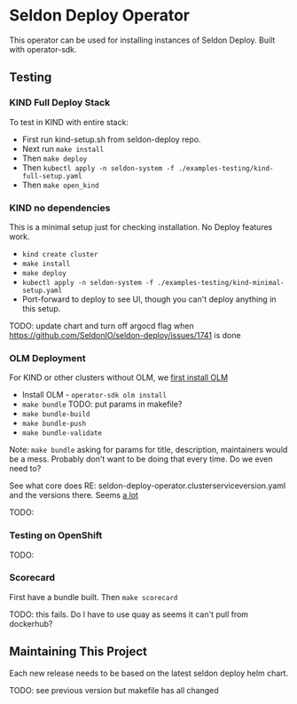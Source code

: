 # Seldon Deploy Operator

This operator can be used for installing instances of Seldon Deploy. Built with operator-sdk.

## Testing

### KIND Full Deploy Stack

To test in KIND with entire stack:

* First run kind-setup.sh from seldon-deploy repo.
* Next run `make install`
* Then `make deploy`
* Then `kubectl apply -n seldon-system -f ./examples-testing/kind-full-setup.yaml`
* Then `make open_kind`

### KIND no dependencies

This is a minimal setup just for checking installation. No Deploy features work.

* `kind create cluster`
* `make install`
* `make deploy`
* `kubectl apply -n seldon-system -f ./examples-testing/kind-minimal-setup.yaml`
*  Port-forward to deploy to see UI, though you can't deploy anything in this setup.

TODO: update chart and turn off argocd flag when https://github.com/SeldonIO/seldon-deploy/issues/1741 is done

### OLM Deployment

For KIND or other clusters without OLM, we [first install OLM](https://sdk.operatorframework.io/docs/olm-integration/quickstart-bundle/)

* Install OLM - `operator-sdk olm install`
* `make bundle` TODO: put params in makefile?
* `make bundle-build`
* `make bundle-push`
* `make bundle-validate`

Note: `make bundle` asking for params for title, description, maintainers would be a mess. Probably don't want to be doing that every time. Do we even need to?

See what core does RE: seldon-deploy-operator.clusterserviceversion.yaml and the versions there. Seems [a lot](https://github.com/SeldonIO/seldon-core/blob/master/operator/Makefile#L299)

TODO:

### Testing on OpenShift

TODO:

### Scorecard

First have a bundle built. Then `make scorecard`

TODO: this fails. Do I have to use quay as seems it can't pull from dockerhub?

## Maintaining This Project

Each new release needs to be based on the latest seldon deploy helm chart. 

TODO: see previous version but makefile has all changed